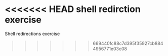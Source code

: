 <<<<<<< HEAD
shell redirction exercise
=======
Shell redirections exercise
>>>>>>> 669440fc88c7d395f35927cb8844956771e03c08
